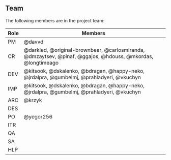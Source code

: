 ## Team

The following members are in the project team:

Role | Members
---|---
PM | @davvd
CR | @darkled, @original-brownbear, @carlosmiranda, @dmzaytsev, @pinaf, @ggajos, @hdouss, @mkordas, @longtimeago
DEV | @kitsook, @dskalenko, @bdragan, @happy-neko, @jrdalpra, @gumbelmj, @prahladyeri, @vkuchyn
IMP | @kitsook, @dskalenko, @bdragan, @happy-neko, @jrdalpra, @gumbelmj, @prahladyeri, @vkuchyn
ARC | @krzyk
DES | 
PO | @yegor256
ITR | 
QA | 
SA | 
HLP | 
